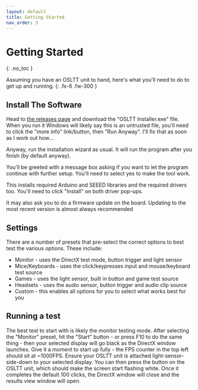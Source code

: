 ```yaml
---
layout: default
title: Getting Started
nav_order: 3
---
```


# Getting Started
{: .no_toc }


Assuming you have an OSLTT unit to hand, here's what you'll need to do to get up and running.
{: .fs-6 .fw-300 }


## Install The Software

Head to [the releases page](https://github.com/OSRTT/OSLTT/releases/latest) and download the "OSLTT Installer.exe" file. When you run it Windows will likely say this is an untrusted file, you'll need to click the "more info" link/button, then "Run Anyway". I'll fix that as soon as I work out how... 

Anyway, run the installation wizard as usual. It will run the program after you finish (by default anyway). 

You'll be greeted with a message box asking if you want to let the program continue with further setup. You'll need to select yes to make the tool work. 

This installs required Arduino and SEEED libraries and the required drivers too. You'll need to click "Install" on both driver pop-ups. 

It may also ask you to do a firmware update on the board. Updating to the most recent version is almost always recommended

## Settings

There are a number of presets that pre-select the correct options to best test the various options. These include:
* Monitor - uses the DirectX test mode, button trigger and light sensor
* Mice/Keyboards - uses the click/keypresses input and mouse/keyboard test source
* Games - uses the light sensor, built in button and game test source
* Headsets - uses the audio sensor, button trigger and audio clip source
* Custom - this enables all options for you to select what works best for you

## Running a test
The best test to start with is likely the monitor testing mode. After selecting the "Monitor" preset, hit the "Start" button - or press F10 to do the same thing - then your selected display will go black as the DirectX window launches. Give it a moment to start up fully - the FPS counter in the top left should sit at ~1000FPS. Ensure your OSLTT unit is attached light-sensor-side-down to your selected display. You can then press the button on the OSLTT unit, which should make the screen start flashing white. Once it completes the default 100 clicks, the DirectX window will close and the results view window will open.